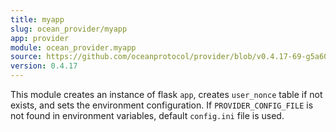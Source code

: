 ```yaml
---
title: myapp
slug: ocean_provider/myapp
app: provider
module: ocean_provider.myapp
source: https://github.com/oceanprotocol/provider/blob/v0.4.17-69-g5a60369/ocean_provider/myapp.py
version: 0.4.17
---
```

This module creates an instance of flask `app`, creates `user_nonce` table if not exists, and sets the environment configuration.
If `PROVIDER_CONFIG_FILE` is not found in environment variables, default `config.ini` file is used.

